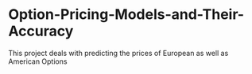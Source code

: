 # Option-Pricing-Models-and-Their-Accuracy
This project deals with predicting the prices of European as well as American Options
